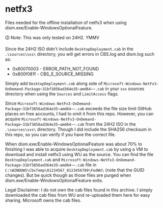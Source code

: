 # netfx3
Files needed for the offline installation of netfx3 when using dism.exe/Enable-WindowsOptionalFeature.

🛈 Note: This was only tested on 24H2. YMMV

Since the 24H2 ISO didn't include `DesktopDeployment.cab` in the `.\sources\sxs\` directory, you will get errors in CBS.log and dism.log such as:
* 0x80070003 - ERROR_PATH_NOT_FOUND
* 0x800f081f - CBS_E_SOURCE_MISSING

Simply add `DesktopDeployment.cab` along side of `Microsoft-Windows-NetFx3-OnDemand-Package~31bf3856ad364e35~amd64~~.cab` in your `sxs` sources directory when using the `Sources` and `LimitAccess` flags.

Since `Microsoft-Windows-NetFx3-OnDemand-Package~31bf3856ad364e35~amd64~~.cab` exceeds the file size limit GitHub places on free accounts, I had to omit it from this repo. However, you can acquire `Microsoft-Windows-NetFx3-OnDemand-Package~31bf3856ad364e35~amd64~~.cab` from the 24H2 ISO in the `.\sources\sxs\` directory. Though I did include the SHA256 checksum in this repo, so you can verify if you have the correct file.

When dism.exe/Enable-WindowsOptionalFeature was about 70% to finishing I was able to acquire `DesktopDeployment.cab` by using a VM to download and install netfx3 using WU as the source. You can find the file `DesktopDeployment.cab` and `Microsoft-Windows-NetFx3-OnDemand-Package~31bf3856ad364e35~amd64~~.cab` file in `C:\WINDOWS\CbsTemp\01234567_0123456789\FodWU\` (note that the GUID changes). But be quick though as those files are purged when dism.exe/Enable-WindowsOptionalFeature exits.

Legal Disclaimer: I do not own the cab files found in this archive. I simply downloaded the cab files from WU and re-uploaded them here for easy sharing. Microsoft owns the cab files.
